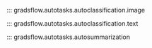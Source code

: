 ::: gradsflow.autotasks.autoclassification.image

::: gradsflow.autotasks.autoclassification.text

::: gradsflow.autotasks.autosummarization
